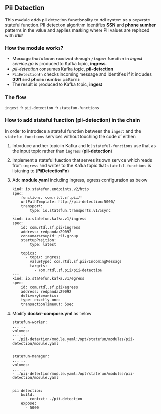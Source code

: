## Pii Detection 
This module adds pii detection functionality to rtdl system as a seperate stateful function. 
PII detection algorithm identifies **SSN** and **phone number** patterns in the value and applies masking where 
PII values are replaced with **###**

### How the module works?
* Message that's been received through `/ingest` function in _ingest-service.go_ is produced to Kafka topic, **ingress**.
* _pii-detection_ consumes Kafka topic, **pii-detection**
* `PiiDetectionFn` checks incoming message and identifies if it includes **SSN** and **phone number** patterns
* The result is produced to Kafka topic, **ingest**

### The flow
`ingest` -> `pii-detection` -> `statefun-functions`

### How to add stateful function (pii-detection) in the chain
In order to introduce a stateful function between the `ingest` and the `statefun-functions` services without 
touching the code of either:

1. Introduce another topic in Kafka and let `stateful-functions` use that as the input topic rather than `ingress` (**pii-detection**)
2. Implement a stateful function that serves its own service which reads from `ingress` and 
writes to the Kafka topic that `stateful-functions` is listening to (**PiiDetectionFn**)
3. Add **module.yaml** including ingress, egress configuration as below


       kind: io.statefun.endpoints.v2/http
       spec:
           functions: com.rtdl.sf.pii/*
           urlPathTemplate: http://pii-detection:5000/
           transport:
               type: io.statefun.transports.v1/async
       ---
       kind: io.statefun.kafka.v1/ingress
       spec:
           id: com.rtdl.sf.pii/ingress
           address: redpanda:29092
           consumerGroupId: pii-group
           startupPosition:
               type: latest
       
           topics:
             - topic: ingress
               valueType: com.rtdl.sf.pii/IncomingMessage
               targets:
                 - com.rtdl.sf.pii/pii-detection
       ---
       kind: io.statefun.kafka.v1/egress
       spec:
           id: com.rtdl.sf.pii/egress
           address: redpanda:29092
           deliverySemantic:
           type: exactly-once
           transactionTimeout: 5sec

4. Modify **docker-compose.yml** as below


       statefun-worker:
       ......
       volumes:
       ......
       - ./pii-detection/module.yaml:/opt/statefun/modules/pii-detection/module.yaml
       
       
       statefun-manager:
       ......
       volumes:
       ......
       - ./pii-detection/module.yaml:/opt/statefun/modules/pii-detection/module.yaml


       pii-detection:
           build:
               context: ./pii-detection
           expose:
             - 5000
